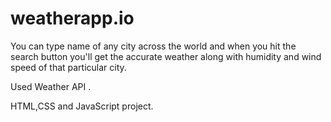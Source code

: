 # weatherapp.io

You can type name of any city across the world and when you hit the search button you'll get the accurate weather along with humidity and wind speed of that particular city.

Used Weather API .

HTML,CSS and JavaScript project.
